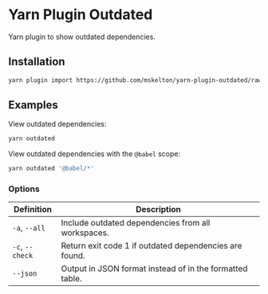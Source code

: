 # Yarn Plugin Outdated

Yarn plugin to show outdated dependencies.

## Installation

```sh
yarn plugin import https://github.com/mskelton/yarn-plugin-outdated/raw/v2.1.0/bundles/@yarnpkg/plugin-outdated.js
```

## Examples

View outdated dependencies:

```sh
yarn outdated
```

View outdated dependencies with the `@babel` scope:

```sh
yarn outdated '@babel/*'
```

### Options

| Definition      | Description                                              |
| --------------- | -------------------------------------------------------- |
| `-a`, `--all`   | Include outdated dependencies from all workspaces.       |
| `-c`, `--check` | Return exit code 1 if outdated dependencies are found.   |
| `--json`        | Output in JSON format instead of in the formatted table. |
